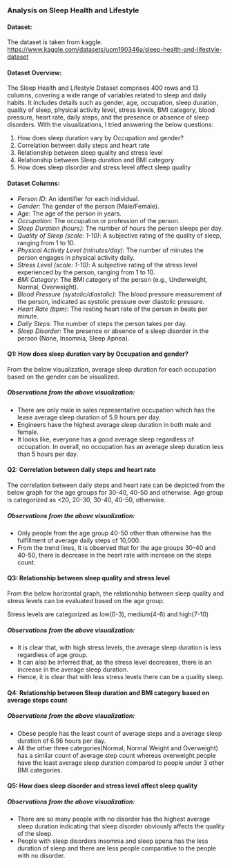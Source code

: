 ### Analysis on Sleep Health and Lifestyle 

#### Dataset: 
The dataset is taken from kaggle.
https://www.kaggle.com/datasets/uom190346a/sleep-health-and-lifestyle-dataset
#### Dataset Overview:
The Sleep Health and Lifestyle Dataset comprises 400 rows and 13 columns, covering a wide range of
variables related to sleep and daily habits. It includes details such as gender, age, occupation, sleep
duration, quality of sleep, physical activity level, stress levels, BMI category, blood pressure, heart rate,
daily steps, and the presence or absence of sleep disorders.
With the visualizations, I tried answering the below questions:
1. How does sleep duration vary by Occupation and gender?
2. Correlation between daily steps and heart rate
3. Relationship between sleep quality and stress level
4. Relationship between Sleep duration and BMI category
5. How does sleep disorder and stress level affect sleep quality

#### Dataset Columns:
- *Person ID*: An identifier for each individual.
- *Gender*: The gender of the person (Male/Female).
- *Age*: The age of the person in years.
- *Occupation*: The occupation or profession of the person.
- *Sleep Duration (hours)*: The number of hours the person sleeps per day.
- *Quality of Sleep (scale: 1-10)*: A subjective rating of the quality of sleep, ranging from 1 to 10.
- *Physical Activity Level (minutes/day)*: The number of minutes the person engages in physical activity
daily.
- *Stress Level (scale: 1-10)*: A subjective rating of the stress level experienced by the person, ranging from
1 to 10.
- *BMI Category*: The BMI category of the person (e.g., Underweight, Normal, Overweight).
- *Blood Pressure (systolic/diastolic)*: The blood pressure measurement of the person, indicated as systolic
pressure over diastolic pressure.
- *Heart Rate (bpm)*: The resting heart rate of the person in beats per minute.
- *Daily Steps*: The number of steps the person takes per day.
- *Sleep Disorder*: The presence or absence of a sleep disorder in the person (None, Insomnia, Sleep
Apnea).

#### Q1: How does sleep duration vary by Occupation and gender?
From the below visualization, average sleep duration for each occupation based on the gender can be
visualized.

##### Observations from the above visualization:
- There are only male in sales representative occupation which has the lease average sleep
duration of 5.9 hours per day.
- Engineers have the highest average sleep duration in both male and female.
- It looks like, everyone has a good average sleep regardless of occupation. In overall, no
occupation has an average sleep duration less than 5 hours per day.

#### Q2: Correlation between daily steps and heart rate
The correlation between daily steps and heart rate can be depicted from the below graph for the age
groups for 30-40, 40-50 and otherwise. Age group is categorized as <20, 20-30, 30-40, 40-50, otherwise.

##### Observations from the above visualization:
- Only people from the age group 40-50 other than otherwise has the fulfillment of average daily
steps of 10,000.
- From the trend lines, It is observed that for the age groups 30-40 and 40-50, there is decrease in
the heart rate with increase on the steps count.

#### Q3: Relationship between sleep quality and stress level
From the below horizontal graph, the relationship between sleep quality and stress levels can be
evaluated based on the age group.

Stress levels are categorized as low(0-3), medium(4-6) and high(7-10)
##### Observations from the above visualization:
- It is clear that, with high stress levels, the average sleep duration is less regardless of age group.
- It can also be inferred that, as the stress level decreases, there is an increase in the average
sleep duration.
- Hence, it is clear that with less stress levels there can be a quality sleep.

#### Q4: Relationship between Sleep duration and BMI category based on average steps count

##### Observations from the above visualization:
- Obese people has the least count of average steps and a average sleep duration of 6.96 hours
per day.
- All the other three categories(Normal, Normal Weight and Overweight) has a similar count of
average step count whereas overweight people have the least average sleep duration compared
to people under 3 other BMI categories.

#### Q5: How does sleep disorder and stress level affect sleep quality
 
##### Observations from the above visualization:
- There are so many people with no disorder has the highest average sleep duration indicating
that sleep disorder obviously affects the quality of the sleep.
- People with sleep disorders insomnia and sleep apena has the less duration of sleep and there
are less people comparative to the people with no disorder.